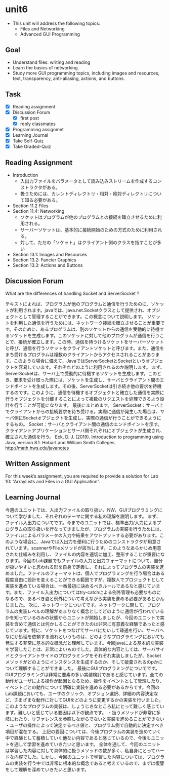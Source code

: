# unit6

- This unit will address the following topics:
  - Files and Networking
  - Advanced GUI Programming

## Goal

- Understand files: writing and reading
- Learn the basics of networking.
- Study more GUI programming topics, including images and resources, text, transparency, anti-aliasing, actions, and buttons.

## Task

- [x] Reading assignment
- [x] Discussion Forum
  - [x] first post
  - [x] reply classmates
- [x] Programming assignmet
- [x] Learning Journal
- [x] Take Self-Quiz
- [x] Take Graded-Quiz

## Reading Assignment

- Introduction
  - 入出力ファイルをパラメータとして読み込みストリームを作成するコンストラクタがある。
  - 扱うためには、カレントディレクトリ・相対・絶対ディレクトリについて知る必要がある。
- Section 11.2 Files
- Section 11.4: Networking
  - ソケットはプログラムが他のプログラムとの接続を確立させるために利用される。
  - サーバーソケットは、基本的に接続開始のための方式のために利用される。
  - 対して、ただの「ソケット」はクライアント側のクラスを指すことが多い
- Section 13.1: Images and Resources
- Section 13.2: Fancier Graphics
- Section 13.3: Actions and Buttons

## Discussion Forum

What are the differences of handling Socket and ServerSocket ?

テキストによれば、プログラムが他のプログラムと通信を行うためのに、ソケットが利用されます。javaでは、java.net.Socketクラスとして提供され、オブジェクトとして管理することができます。この概念について説明します。
ソケットを利用した通信を行うためには、ネットワーク接続を確立させることが重要です。そのために、あるプログラムは、別のソケットからの通信を受動的に待機するソケットを生成します。このソケットに対して他のプログラムが通信を行うことで、接続が確立します。この時、通信を待うけるソケットをサーバーソケットと呼び、通信を行うソケットをクライアントソケットと呼びます。また、通信をまち受けるプログラムは複数のクライアントからアクセスされることがあります。このような場合に備えて、JavaではServerSocketとSocketというオブジェクトを容易しています。それぞれどのように利用されるのか説明します。
まず、ServerSocketは、サーバ上で受動的に待機するソケットを生成します。このとき、要求を受け取った際には、ソケットを生成し、サーバとクライアント間のエンドポイントを生成します。その後、ServerSocketは引き続き他の要求を待機するのです。このように、通信を待機するオブジェクトと確立した通信を実際に行うオブジェクトを分離することによって複数のリクエストを処理できるよう設計を行うことが可能になります。
最後にまとめます。
ServerSocket：サーバ上でクライアントからの接続要求を待ち受ける。実際に通信が発生した場合は、サーバ側にSocketオブジェクトを生成し、実際の通信が行うことができるようにするもの。
Socket：サーバとクライアント間の通信のエンドポイントを示す。クライアントアプリケーションとサーバ側それぞれにオブジェクトが生成され、確立された通信を行う。
Eck, D. J. (2019). Introduction to programming using Java, version 8.1. Hobart and William Smith Colleges. <http://math.hws.edu/javanotes>

## Written Assignment

For this week’s assignment, you are required to provide a solution for Lab 10: “ArrayLists and Files in a GUI Application”.

## Learning Journal

今週のユニットでは、入出力ファイルの取り扱い、NW、GUIプログラミングについて学びました、それぞれのテーマに関する私の理解を説明します。
まず、ファイル入出力についてです。今までのユニットでは、標準出力/入力によるプログラムの取り扱いを行なってきましたが、プログラムの実装を行うためには、ファイルによるパラメータの入力や結果をアウトプットする必要があります。このような場合に、Javaでは入出力を便利に行うためのコンストラクタが用意されています。scannerやFileメソッドが該当します。このようなあらかじめ用意された仕組みを利用し、ファイルの内容を適切に加工、整形することが重要になります。今回のLab課題でもファイルの入力と出力フォーマットについて、自分が扱いやすいと思われる形を自身で定義し、それによってプログラムの実装を進めました。ファイルのフォーマットは、個人でプログラミングを行う場合はある程度自由に設計を変えることができる範囲ですが、複数人でプロジェクトとして実装を進めている場合は、一番最初に決めるべきルールであるなと感じています。また、ファイル入出力についてはtry-catchによる例外管理も必要なものになるので、あるべき姿と例外について考えながら実装を進める必要があるとかんじました。
次に、ネットワークについてです。ネットワークに関して、プログラムの実装レベルの理解があまりなく概念としてどのように通信が行われているかを知っているのみの状態からユニットが開始しましたが、今回のユニットで実装を含めて通信とは何かしることができたのは非常に有意義な経験であったと感じています。特に、ソケットをつなげてサーバにたいして疎通を行い、サーバへなにか処理を依頼する流れというものは、どのようなプログラミングにおいても発生する非常に基本的な概念だと理解しています。今回javaによる基本的な実装を学習したことは、非常によいものでした。具体的な内容としては、サーバサイドとクライアントサイドのプログラミングをそれぞれ実装しましたが、Socketメソッドがどのようにインスタンスを生成するのか、そして破棄されるのpかについて理解することができました。
最後にGUIプログラミングについてです。GUIプログラミングは非常に要素の多い実装検討であると感じています。全ての動作がユーザによる操作が起因となるため、操作をイベントとして管理したり、イベントごとの動作について明確に実装を進める必要があるからです。今回のLab課題においても、ユーザのクリック、オプション選択、詳細の内容決定など、さまざまな動作に対してGUIをどのように変更するかの実装を行いました。このようなプログラムの実装は、しょうじきなところ私にとって難しく感じています。難しいと感じている要因は以下の観点です。
・扱うメソッドが非常に多岐にわたり、リファレンスを参照しながらでないと実装を進めることができない
・ユーザの操作によって決定するべき値と、プログラム側で自動的に決定すべき項目が混在する。
上記の要因については、今後プログラムの実装を進めていく中で経験として蓄積していく他ない内容であると感じているので、今後もユニットを通して学習を進めていきたいと思います。
全体を通して、今回のユニットは学習した内容に対して具体的に扱うメソッドの数が多く、私自身にとってハードな内容でした。しかし、今回のユニットで学習した内容については、プログラムの実装を行う中では非常に根本的な概念であると考えているので、まずは復讐をして理解を深めていきたいと思います。
